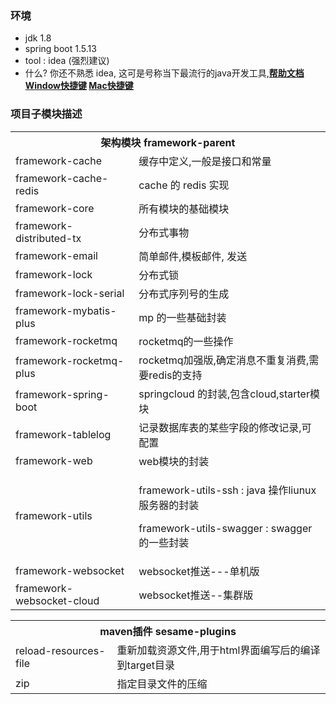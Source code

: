 ### 环境
- jdk 1.8
- spring boot 1.5.13
- tool : idea (强烈建议)
- 什么? 你还不熟悉 idea, 这可是号称当下最流行的java开发工具,**[帮助文档](https://github.com/judasn/IntelliJ-IDEA-Tutorial) [Window快捷键](https://github.com/judasn/IntelliJ-IDEA-Tutorial/blob/master/keymap-introduce.md) [Mac快捷键](https://github.com/judasn/IntelliJ-IDEA-Tutorial/blob/master/keymap-mac-introduce.md)** 

### 项目子模块描述
<table>
    <tr>
        <th colspan="2">架构模块 framework-parent</th>
    </tr>
    <tr>
        <td>framework-cache</td>
        <td>缓存中定义,一般是接口和常量</td>
    </tr>
    <tr>
        <td>framework-cache-redis</td>
        <td>cache 的 redis 实现</td>
    </tr>
    <tr>
        <td>framework-core</td>
        <td>所有模块的基础模块</td>
    </tr>
    <tr>
        <td>framework-distributed-tx</td>
        <td>分布式事物</td>
    </tr>
    <tr>
        <td>framework-email</td>
        <td>简单邮件,模板邮件, 发送</td>
    </tr>
    <tr>
        <td>framework-lock</td>
        <td>分布式锁</td>
    </tr>
    <tr>
        <td>framework-lock-serial</td>
        <td>分布式序列号的生成</td>
    </tr>
    <tr>
        <td>framework-mybatis-plus</td>
        <td>mp 的一些基础封装</td>
    </tr>
    <tr>
        <td>framework-rocketmq</td>
        <td>rocketmq的一些操作</td>
    </tr>
    <tr>
            <td>framework-rocketmq-plus</td>
            <td>rocketmq加强版,确定消息不重复消费,需要redis的支持</td>
        </tr>
    <tr>
        <td>framework-spring-boot</td>
        <td>springcloud 的封装,包含cloud,starter模块</td>
    </tr>
    <tr>
        <td>framework-tablelog</td>
        <td>记录数据库表的某些字段的修改记录,可配置</td>
    </tr>
    <tr>
        <td>framework-web</td>
        <td>web模块的封装</td>
    </tr>
    <tr>
        <td>framework-utils</td>
        <td>
            <p>framework-utils-ssh : java 操作liunux 服务器的封装</p>
            <p>framework-utils-swagger : swagger的一些封装</p>
        </td>
    </tr>
    <tr>
        <td>framework-websocket</td>
        <td>websocket推送---单机版</td>
    </tr>
    <tr>
        <td>framework-websocket-cloud</td>
        <td>websocket推送--集群版</td>
    </tr>
</table>

<table>
    <tr>
        <th colspan="2">maven插件 sesame-plugins</th>
    </tr>
    <tr>
        <td>reload-resources-file</td>
        <td>重新加载资源文件,用于html界面编写后的编译到target目录</td>
    </tr>
    <tr>
        <td>zip</td>
        <td>指定目录文件的压缩</td>
    </tr>
</table>
